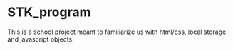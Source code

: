 # STK_program

This is a school project meant to familiarize us with html/css, local storage and javascript objects.
